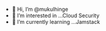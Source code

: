 - 👋 Hi, I’m @mukulhinge
- 👀 I’m interested in ...Cloud Security
- 🌱 I’m currently learning ...Jamstack


<!---
mukulhinge/mukulhinge is a ✨ special ✨ repository because its `README.md` (this file) appears on your GitHub profile.
You can click the Preview link to take a look at your changes.
--->

